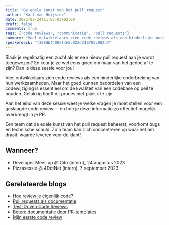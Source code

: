 ```yaml
---
title: "De edele kunst van het pull request"
author: "Karl van Heijster"
date: 2023-08-24T11:07:03+02:00
draft: false
comments: true
tags: ["code reviews", "communicatie", "pull requests"]
summary: "Veel ontwikkelaars zien code reviews als een hinderlijke onderbreking van hun werkzaamheden. Maar het goed kunnen beoordelen van een codewijziging is essentieel om de kwaliteit van een codebase op peil te houden. Gelukkig hoeft dit proces niet pijnlijk te zijn. Aan het eind van deze sessie weet je welke vragen je moet stellen voor een geslaagde code review -- en hoe je deze informatie zo effectief mogelijk overbrengt in je PR."
speakerdeck: "f308db4400ef4e5c923d316705c902b4"
---
```


Slaak je regelmatig een zucht als er een nieuw pull request aan je wordt toegewezen? En keur je ze wel eens goed om maar van het gedoe af te zijn? Dan is deze sessie voor jou!


Veel ontwikkelaars zien code reviews als een hinderlijke onderbreking van hun werkzaamheden. Maar het goed kunnen beoordelen van een codewijziging is essentieel om de kwaliteit van een codebase op peil te houden. Gelukkig hoeft dit proces niet pijnlijk te zijn.


Aan het eind van deze sessie weet je welke vragen je moet stellen voor een geslaagde code review -- en hoe je deze informatie zo effectief mogelijk overbrengt in je PR.


Een team dat de edele kunst van het pull request beheerst, voorkomt bugs en technische schuld. Zo'n team kan zich concentreren op waar het om draait: waarde leveren voor de klant!



## Wanneer?


- Developer Meet-up @ Cito (intern), 24 augustus 2023
- Pizzasessie @ 4DotNet (intern), 7 september 2023


## Gerelateerde blogs


- [Hoe review je eigenlijk code?](/blog/22/08/hoe-review-je-eigenlijk-code/)
- [Pull requests als documentatie](/blog/22/10/pull-requests-als-documentatie/)
- [Test-Driven Code Reviews](/blog/22/09/test-driven-code-reviews/)
- [Betere documentatie door PR-templates](/blog/22/10/betere-documentatie-door-pr-templates/)
- [Mijn eerste code review](/blog/23/08/mijn-eerste-code-review/)
